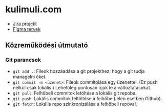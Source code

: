 # kulimuli.com

- [Jira projekt](https://bzsofi.atlassian.net/jira/software/projects/KUL/boards/5/roadmap)
- [Figma tervek](https://www.figma.com/file/7y4K2o47A2lNCekr7d8j88/projekt-tervez%C3%A9se)

## Közreműködési útmutató

### Git parancsok
- `git add .`: Fileok hozzáadása a git projekthez, hogy a git tudja managelni őket.
- `git commit -m <üzenet>`: Fileok commitolása egy üzenettel. (Ez push nélkül csak lokális.) Lehetőleg pontosan írjuk le a változtatásokat.
- `git pull`: Felhőbeli commitok letöltése a lokális git repoba.
- `git push`: Lokális commitok feltöltése a felhőbe (jelen esetben Github).
- `git fetch`: Lokális repo szinkronizálása a felhőbeli repoval.
